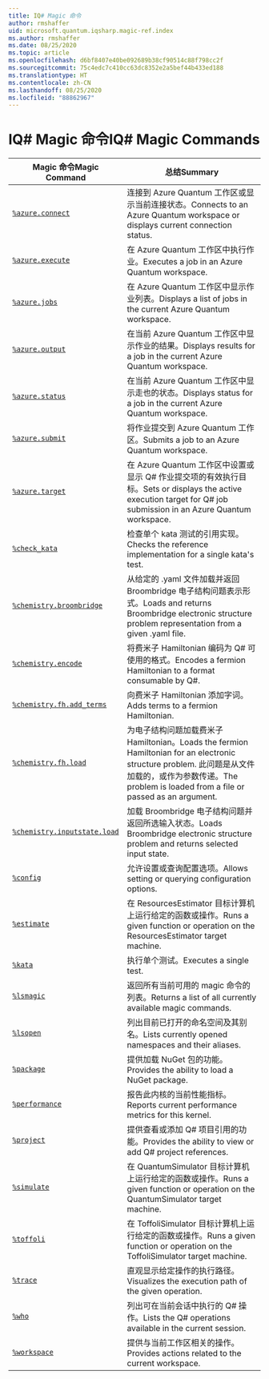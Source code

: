 ```yaml
---
title: IQ# Magic 命令
author: rmshaffer
uid: microsoft.quantum.iqsharp.magic-ref.index
ms.author: rmshaffer
ms.date: 08/25/2020
ms.topic: article
ms.openlocfilehash: d6bf8407e40be092689b38cf90514c88f798cc2f
ms.sourcegitcommit: 75c4edc7c410cc63dc8352e2a5bef44b433ed188
ms.translationtype: HT
ms.contentlocale: zh-CN
ms.lasthandoff: 08/25/2020
ms.locfileid: "88862967"
---
```

# <a name="iq-magic-commands"></a><span data-ttu-id="832f3-102">IQ# Magic 命令</span><span class="sxs-lookup"><span data-stu-id="832f3-102">IQ# Magic Commands</span></span>
| <span data-ttu-id="832f3-103">Magic 命令</span><span class="sxs-lookup"><span data-stu-id="832f3-103">Magic Command</span></span> | <span data-ttu-id="832f3-104">总结</span><span class="sxs-lookup"><span data-stu-id="832f3-104">Summary</span></span> |
|---------------|---------|
| [`%azure.connect`](xref:microsoft.quantum.iqsharp.magic-ref.azure.connect) | <span data-ttu-id="832f3-105">连接到 Azure Quantum 工作区或显示当前连接状态。</span><span class="sxs-lookup"><span data-stu-id="832f3-105">Connects to an Azure Quantum workspace or displays current connection status.</span></span> |
| [`%azure.execute`](xref:microsoft.quantum.iqsharp.magic-ref.azure.execute) | <span data-ttu-id="832f3-106">在 Azure Quantum 工作区中执行作业。</span><span class="sxs-lookup"><span data-stu-id="832f3-106">Executes a job in an Azure Quantum workspace.</span></span> |
| [`%azure.jobs`](xref:microsoft.quantum.iqsharp.magic-ref.azure.jobs) | <span data-ttu-id="832f3-107">在 Azure Quantum 工作区中显示作业列表。</span><span class="sxs-lookup"><span data-stu-id="832f3-107">Displays a list of jobs in the current Azure Quantum workspace.</span></span> |
| [`%azure.output`](xref:microsoft.quantum.iqsharp.magic-ref.azure.output) | <span data-ttu-id="832f3-108">在当前 Azure Quantum 工作区中显示作业的结果。</span><span class="sxs-lookup"><span data-stu-id="832f3-108">Displays results for a job in the current Azure Quantum workspace.</span></span> |
| [`%azure.status`](xref:microsoft.quantum.iqsharp.magic-ref.azure.status) | <span data-ttu-id="832f3-109">在当前 Azure Quantum 工作区中显示走也的状态。</span><span class="sxs-lookup"><span data-stu-id="832f3-109">Displays status for a job in the current Azure Quantum workspace.</span></span> |
| [`%azure.submit`](xref:microsoft.quantum.iqsharp.magic-ref.azure.submit) | <span data-ttu-id="832f3-110">将作业提交到 Azure Quantum 工作区。</span><span class="sxs-lookup"><span data-stu-id="832f3-110">Submits a job to an Azure Quantum workspace.</span></span> |
| [`%azure.target`](xref:microsoft.quantum.iqsharp.magic-ref.azure.target) | <span data-ttu-id="832f3-111">在 Azure Quantum 工作区中设置或显示 Q# 作业提交项的有效执行目标。</span><span class="sxs-lookup"><span data-stu-id="832f3-111">Sets or displays the active execution target for Q# job submission in an Azure Quantum workspace.</span></span> |
| [`%check_kata`](xref:microsoft.quantum.iqsharp.magic-ref.check_kata) | <span data-ttu-id="832f3-112">检查单个 kata 测试的引用实现。</span><span class="sxs-lookup"><span data-stu-id="832f3-112">Checks the reference implementation for a single kata's test.</span></span> |
| [`%chemistry.broombridge`](xref:microsoft.quantum.iqsharp.magic-ref.chemistry.broombridge) | <span data-ttu-id="832f3-113">从给定的 .yaml 文件加载并返回 Broombridge 电子结构问题表示形式。</span><span class="sxs-lookup"><span data-stu-id="832f3-113">Loads and returns Broombridge electronic structure problem representation from a given .yaml file.</span></span> |
| [`%chemistry.encode`](xref:microsoft.quantum.iqsharp.magic-ref.chemistry.encode) | <span data-ttu-id="832f3-114">将费米子 Hamiltonian 编码为 Q# 可使用的格式。</span><span class="sxs-lookup"><span data-stu-id="832f3-114">Encodes a fermion Hamiltonian to a format consumable by Q#.</span></span> |
| [`%chemistry.fh.add_terms`](xref:microsoft.quantum.iqsharp.magic-ref.chemistry.fh.add_terms) | <span data-ttu-id="832f3-115">向费米子 Hamiltonian 添加字词。</span><span class="sxs-lookup"><span data-stu-id="832f3-115">Adds terms to a fermion Hamiltonian.</span></span> |
| [`%chemistry.fh.load`](xref:microsoft.quantum.iqsharp.magic-ref.chemistry.fh.load) | <span data-ttu-id="832f3-116">为电子结构问题加载费米子 Hamiltonian。</span><span class="sxs-lookup"><span data-stu-id="832f3-116">Loads the fermion Hamiltonian for an electronic structure problem.</span></span> <span data-ttu-id="832f3-117">此问题是从文件加载的，或作为参数传递。</span><span class="sxs-lookup"><span data-stu-id="832f3-117">The problem is loaded from a file or passed as an argument.</span></span> |
| [`%chemistry.inputstate.load`](xref:microsoft.quantum.iqsharp.magic-ref.chemistry.inputstate.load) | <span data-ttu-id="832f3-118">加载 Broombridge 电子结构问题并返回所选输入状态。</span><span class="sxs-lookup"><span data-stu-id="832f3-118">Loads Broombridge electronic structure problem and returns selected input state.</span></span> |
| [`%config`](xref:microsoft.quantum.iqsharp.magic-ref.config) | <span data-ttu-id="832f3-119">允许设置或查询配置选项。</span><span class="sxs-lookup"><span data-stu-id="832f3-119">Allows setting or querying configuration options.</span></span> |
| [`%estimate`](xref:microsoft.quantum.iqsharp.magic-ref.estimate) | <span data-ttu-id="832f3-120">在 ResourcesEstimator 目标计算机上运行给定的函数或操作。</span><span class="sxs-lookup"><span data-stu-id="832f3-120">Runs a given function or operation on the ResourcesEstimator target machine.</span></span> |
| [`%kata`](xref:microsoft.quantum.iqsharp.magic-ref.kata) | <span data-ttu-id="832f3-121">执行单个测试。</span><span class="sxs-lookup"><span data-stu-id="832f3-121">Executes a single test.</span></span> |
| [`%lsmagic`](xref:microsoft.quantum.iqsharp.magic-ref.lsmagic) | <span data-ttu-id="832f3-122">返回所有当前可用的 magic 命令的列表。</span><span class="sxs-lookup"><span data-stu-id="832f3-122">Returns a list of all currently available magic commands.</span></span> |
| [`%lsopen`](xref:microsoft.quantum.iqsharp.magic-ref.lsopen) | <span data-ttu-id="832f3-123">列出目前已打开的命名空间及其别名。</span><span class="sxs-lookup"><span data-stu-id="832f3-123">Lists currently opened namespaces and their aliases.</span></span> |
| [`%package`](xref:microsoft.quantum.iqsharp.magic-ref.package) | <span data-ttu-id="832f3-124">提供加载 NuGet 包的功能。</span><span class="sxs-lookup"><span data-stu-id="832f3-124">Provides the ability to load a NuGet package.</span></span> |
| [`%performance`](xref:microsoft.quantum.iqsharp.magic-ref.performance) | <span data-ttu-id="832f3-125">报告此内核的当前性能指标。</span><span class="sxs-lookup"><span data-stu-id="832f3-125">Reports current performance metrics for this kernel.</span></span> |
| [`%project`](xref:microsoft.quantum.iqsharp.magic-ref.project) | <span data-ttu-id="832f3-126">提供查看或添加 Q# 项目引用的功能。</span><span class="sxs-lookup"><span data-stu-id="832f3-126">Provides the ability to view or add Q# project references.</span></span> |
| [`%simulate`](xref:microsoft.quantum.iqsharp.magic-ref.simulate) | <span data-ttu-id="832f3-127">在 QuantumSimulator 目标计算机上运行给定的函数或操作。</span><span class="sxs-lookup"><span data-stu-id="832f3-127">Runs a given function or operation on the QuantumSimulator target machine.</span></span> |
| [`%toffoli`](xref:microsoft.quantum.iqsharp.magic-ref.toffoli) | <span data-ttu-id="832f3-128">在 ToffoliSimulator 目标计算机上运行给定的函数或操作。</span><span class="sxs-lookup"><span data-stu-id="832f3-128">Runs a given function or operation on the ToffoliSimulator target machine.</span></span> |
| [`%trace`](xref:microsoft.quantum.iqsharp.magic-ref.trace) | <span data-ttu-id="832f3-129">直观显示给定操作的执行路径。</span><span class="sxs-lookup"><span data-stu-id="832f3-129">Visualizes the execution path of the given operation.</span></span> |
| [`%who`](xref:microsoft.quantum.iqsharp.magic-ref.who) | <span data-ttu-id="832f3-130">列出可在当前会话中执行的 Q# 操作。</span><span class="sxs-lookup"><span data-stu-id="832f3-130">Lists the Q# operations available in the current session.</span></span> |
| [`%workspace`](xref:microsoft.quantum.iqsharp.magic-ref.workspace) | <span data-ttu-id="832f3-131">提供与当前工作区相关的操作。</span><span class="sxs-lookup"><span data-stu-id="832f3-131">Provides actions related to the current workspace.</span></span> |
